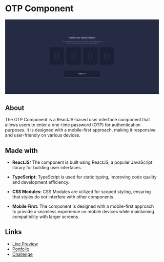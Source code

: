 # OTP Component

![App Image](./app.png)

## About

The OTP Component is a ReactJS-based user interface component that allows users to enter a one-time password (OTP)
for authentication purposes. It is designed with a mobile-first approach,
making it responsive and user-friendly on various devices.

## Made with

- **ReactJS:** The component is built using ReactJS,
  a popular JavaScript library for building user interfaces.

- **TypeScript:** TypeScript is used for static typing,
  improving code quality and development efficiency.

- **CSS Modules:** CSS Modules are utilized for scoped styling,
  ensuring that styles do not interfere with other components.

- **Mobile First:** The component is designed with a mobile-first approach
  to provide a seamless experience on mobile devices while
  maintaining compatibility with larger screens.

## Links

- [Live Preview](TODO)
- [Portfolio](https://www.eucaue.tech)
- [Challenge](https://www.frontendpro.dev/frontend-coding-challenges/otp-verification-component-UiMLpAugWbrGYBzXAcly)
